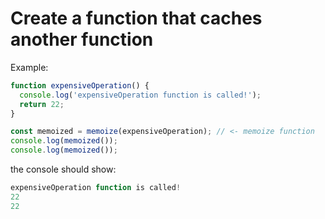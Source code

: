 # Create a function that caches another function

Example:

```js
function expensiveOperation() {
  console.log('expensiveOperation function is called!');
  return 22;
}

const memoized = memoize(expensiveOperation); // <- memoize function
console.log(memoized());
console.log(memoized());

```

the console should show:

```js
expensiveOperation function is called!
22
22
```
